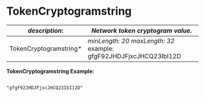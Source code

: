 
# TokenCryptogramstring

| *description*: | *Network token cryptogram value.*|
|----|----|
| TokenCryptogramstring* |   *minLength: 20 maxLength: 32* example: gfgF92JHDJFjxcJHCQ23IbI12D|

**TokenCryptogramstring Example:**

```{r}

"gfgF92JHDJFjxcJHCQ23IbI12D"
```  






